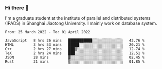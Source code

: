 ### Hi there 👋

I'm a graduate student at the institute of parallel and distributed systems (IPADS) in Shanghai Jiaotong University. I mainly work on database system.

<!--START_SECTION:waka-->

```text
From: 25 March 2022 - To: 01 April 2022

JavaScript   8 hrs 26 mins   ███████████░░░░░░░░░░░░░░   43.76 %
HTML         3 hrs 53 mins   █████░░░░░░░░░░░░░░░░░░░░   20.21 %
C++          2 hrs 27 mins   ███▒░░░░░░░░░░░░░░░░░░░░░   12.74 %
TeX          2 hrs 24 mins   ███░░░░░░░░░░░░░░░░░░░░░░   12.51 %
JSON         28 mins         ▓░░░░░░░░░░░░░░░░░░░░░░░░   02.45 %
Rust         21 mins         ▒░░░░░░░░░░░░░░░░░░░░░░░░   01.85 %
```

<!--END_SECTION:waka-->

<!--
**yqmmm/yqmmm** is a ✨ _special_ ✨ repository because its `README.md` (this file) appears on your GitHub profile.

Here are some ideas to get you started:

- 🔭 I’m currently working on ...
- 🌱 I’m currently learning ...
- 👯 I’m looking to collaborate on ...
- 🤔 I’m looking for help with ...
- 💬 Ask me about ...
- 📫 How to reach me: ...
- 😄 Pronouns: ...
- ⚡ Fun fact: ...
-->

